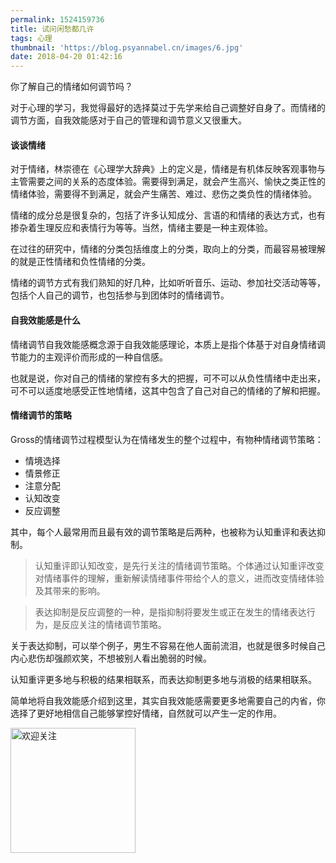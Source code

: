 ```yaml
---
permalink: 1524159736
title: 试问闲愁都几许
tags: 心理
thumbnail: 'https://blog.psyannabel.cn/images/6.jpg'
date: 2018-04-20 01:42:16
---
```

你了解自己的情绪如何调节吗？

<!--more-->

对于心理的学习，我觉得最好的选择莫过于先学来给自己调整好自身了。而情绪的调节方面，自我效能感对于自己的管理和调节意义又很重大。

#### 谈谈情绪
对于情绪，林崇德在《心理学大辞典》上的定义是，情绪是有机体反映客观事物与主管需要之间的关系的态度体验。需要得到满足，就会产生高兴、愉快之类正性的情绪体验，需要得不到满足，就会产生痛苦、难过、悲伤之类负性的情绪体验。

情绪的成分总是很复杂的，包括了许多认知成分、言语的和情绪的表达方式，也有掺杂着生理反应和表情行为等等。当然，情绪主要是一种主观体验。

在过往的研究中，情绪的分类包括维度上的分类，取向上的分类，而最容易被理解的就是正性情绪和负性情绪的分类。

情绪的调节方式有我们熟知的好几种，比如听听音乐、运动、参加社交活动等等，包括个人自己的调节，也包括参与到团体时的情绪调节。

#### 自我效能感是什么
情绪调节自我效能感概念源于自我效能感理论，本质上是指个体基于对自身情绪调节能力的主观评价而形成的一种自信感。

也就是说，你对自己的情绪的掌控有多大的把握，可不可以从负性情绪中走出来，可不可以适度地感受正性地情绪，这其中包含了自己对自己的情绪的了解和把握。

#### 情绪调节的策略
Gross的情绪调节过程模型认为在情绪发生的整个过程中，有物种情绪调节策略：
- 情境选择
- 情景修正
- 注意分配
- 认知改变
- 反应调整

其中，每个人最常用而且最有效的调节策略是后两种，也被称为认知重评和表达抑制。

> 认知重评即认知改变，是先行关注的情绪调节策略。个体通过认知重评改变对情绪事件的理解，重新解读情绪事件带给个人的意义，进而改变情绪体验及其带来的影响。

> 表达抑制是反应调整的一种，是指抑制将要发生或正在发生的情绪表达行为，是反应关注的情绪调节策略。

关于表达抑制，可以举个例子，男生不容易在他人面前流泪，也就是很多时候自己内心悲伤却强颜欢笑，不想被别人看出脆弱的时候。

认知重评更多地与积极的结果相联系，而表达抑制更多地与消极的结果相联系。

简单地将自我效能感介绍到这里，其实自我效能感需要更多地需要自己的内省，你选择了更好地相信自己能够掌控好情绪，自然就可以产生一定的作用。

<img src='images/gongzhonghao' width=200 alt='欢迎关注' />
